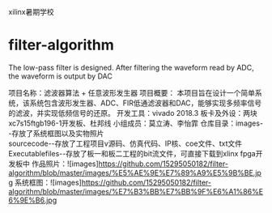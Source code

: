  xilinx暑期学校
# filter-algorithm
  The low-pass filter is designed. After filtering the waveform read by ADC, the waveform is output by DAC

项目名称：滤波器算法 + 任意波形发生器
项目概要： 本项目旨在设计一个简单系统，该系统包含波形发生器、ADC、FIR低通滤波器和DAC，能够实现多频率信号的滤波，并实现低频信号的还原。
开发工具：vivado 2018.3
板卡及外设：两块xc7s15ftgb196-1开发板、杜邦线
小组成员：莫立涛、李怡霏
仓库目录：images--存放了系统框图以及实物照片  
        sourcecode--存放了工程项目v源码、仿真代码、IP核、coe文件、txt文件
        Executablefiles--存放了板一和板二工程的bit流文件，可直接下载到xlinx fpga开发板中
作品照片：![images]https://github.com/15295050182/filter-algorithm/blob/master/images/%E5%AE%9E%E7%89%A9%E5%9B%BE.jpg
系统框图：![images]https://github.com/15295050182/filter-algorithm/blob/master/images/%E7%B3%BB%E7%BB%9F%E6%A1%86%E6%9E%B6.jpg
